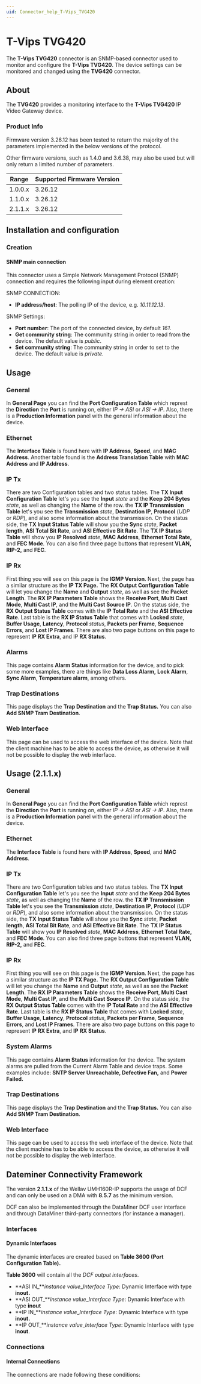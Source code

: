 ```yaml
---
uid: Connector_help_T-Vips_TVG420
---
```


# T-Vips TVG420

The **T-Vips TVG420** connector is an SNMP-based connector used to monitor and configure the **T-Vips TVG420**. The device settings can be monitored and changed using the **TVG420** connector.

## About

The **TVG420** provides a monitoring interface to the **T-Vips TVG420** IP Video Gateway device.

### Product Info

Firmware version 3.26.12 has been tested to return the majority of the parameters implemented in the below versions of the protocol.

Other firmware versions, such as 1.4.0 and 3.6.38, may also be used but will only return a limited number of parameters.

| Range | Supported Firmware Version |
|------------------|-----------------------------|
| 1.0.0.x          | 3.26.12                     |
| 1.1.0.x          | 3.26.12                     |
| 2.1.1.x          | 3.26.12                     |

## Installation and configuration

### Creation

#### SNMP main connection

This connector uses a Simple Network Management Protocol (SNMP) connection and requires the following input during element creation:

SNMP CONNECTION:

- **IP address/host**: The polling IP of the device, e.g. *10.11.12.13*.

SNMP Settings:

- **Port number**: The port of the connected device, by default *161*.
- **Get community string**: The community string in order to read from the device. The default value is *public*.
- **Set community string**: The community string in order to set to the device. The default value is *private*.

## Usage

### General

In **General Page** you can find the **Port Configuration Table** which represt the **Direction** the **Port** is running on, either *IP -\> ASI* or *ASI -\> IP*. Also, there is a **Production Information** panel with the general information about the device.

### Ethernet

The **Interface Table** is found here with **IP Address**, **Speed**, and **MAC Address**. Another table found is the **Address Translation Table** with **MAC Address** and **IP Address**.

### IP Tx

There are two Configuration tables and two status tables. The **TX Input Configuration Table** let's you see the **Input** *state* and the **Keep 204 Bytes** *state*, as well as changing the **Name** of the row. the **TX IP Transmission Table** let's you see the **Transmission** *state*, **Destination IP**, **Protocol** (*UDP* or *RDP*), and also some information about the transmission. On the status side, the **TX Input Status Table** will show you the **Sync** *state*, **Packet length**, **ASI Total Bit Rate**, and **ASI Effective Bit Rate**. The **TX IP Status Table** will show you **IP Resolved** *state*, **MAC Address**, **Ethernet Total Rate,** and **FEC Mode**. You can also find three page buttons that represent **VLAN,** **RIP-2,** and **FEC**.

### IP Rx

First thing you will see on this page is the **IGMP Version**. Next, the page has a similar structure as the **IP TX Page.** The **RX Output Configuration Table** will let you change the **Name** and **Output** *state*, as well as see the **Packet Length**. The **RX IP Parameters Table** shows the **Receive Port**, **Multi Cast Mode**, **Multi Cast IP**, and the **Multi Cast Source IP**. On the status side, the **RX Output Status Table** comes with the **IP Total Rate** and the **ASI Effective Rate**. Last table is the **RX IP Status Table** that comes with **Locked** *state*, **Buffer Usage**, **Latency**, **Protocol** *status*, **Packets per Frame**, **Sequence Errors**, and **Lost IP Frames**. There are also two page buttons on this page to represent **IP RX Extra**, and IP **RX Status**.

### Alarms

This page contains **Alarm Status** information for the device, and to pick some more examples, there are things like **Data Loss Alarm,** **Lock Alarm**, **Sync Alarm**, **Temperature alarm**, among others.

### Trap Destinations

This page displays the **Trap Destination** and the **Trap Status.** You can also **Add SNMP Tram Destination**.

### Web Interface

This page can be used to access the web interface of the device. Note that the client machine has to be able to access the device, as otherwise it will not be possible to display the web interface.

## Usage (2.1.1.x)

### General

In **General Page** you can find the **Port Configuration Table** which represt the **Direction** the **Port** is running on, either *IP -\> ASI* or *ASI -\> IP*. Also, there is a **Production Information** panel with the general information about the device.

### Ethernet

The **Interface Table** is found here with **IP Address**, **Speed**, and **MAC Address**.

### IP Tx

There are two Configuration tables and two status tables. The **TX Input Configuration Table** let's you see the **Input** *state* and the **Keep 204 Bytes** *state*, as well as changing the **Name** of the row. the **TX IP Transmission Table** let's you see the **Transmission** *state*, **Destination IP**, **Protocol** (*UDP* or *RDP*), and also some information about the transmission. On the status side, the **TX Input Status Table** will show you the **Sync** *state*, **Packet length**, **ASI Total Bit Rate**, and **ASI Effective Bit Rate**. The **TX IP Status Table** will show you **IP Resolved** *state*, **MAC Address**, **Ethernet Total Rate,** and **FEC Mode**. You can also find three page buttons that represent **VLAN,** **RIP-2,** and **FEC**.

### IP Rx

First thing you will see on this page is the **IGMP Version**. Next, the page has a similar structure as the **IP TX Page.** The **RX Output Configuration Table** will let you change the **Name** and **Output** *state*, as well as see the **Packet Length**. The **RX IP Parameters Table** shows the **Receive Port**, **Multi Cast Mode**, **Multi Cast IP**, and the **Multi Cast Source IP**. On the status side, the **RX Output Status Table** comes with the **IP Total Rate** and the **ASI Effective Rate**. Last table is the **RX IP Status Table** that comes with **Locked** *state*, **Buffer Usage**, **Latency**, **Protocol** *status*, **Packets per Frame**, **Sequence Errors**, and **Lost IP Frames**. There are also two page buttons on this page to represent **IP RX Extra**, and **IP** **RX Status**.

### System Alarms

This page contains **Alarm Status** information for the device. The system alarms are pulled from the Current Alarm Table and device traps. Some examples include: **SNTP Server Unreachable, Defective Fan,** and **Power Failed.**

### Trap Destinations

This page displays the **Trap Destination** and the **Trap Status.** You can also **Add SNMP Tram Destination**.

### Web Interface

This page can be used to access the web interface of the device. Note that the client machine has to be able to access the device, as otherwise it will not be possible to display the web interface.

## Dateminer Connectivity Framework

The version **2.1.1.x** of the Wellav UMH160R-IP supports the usage of DCF and can only be used on a DMA with **8.5.7** as the minimum version.

DCF can also be implemented through the DataMiner DCF user interface and through DataMiner third-party connectors (for instance a manager).

### Interfaces

#### Dynamic Interfaces

The dynamic interfaces are created based on **Table 3600 (Port Configuration Table).**

**Table 3600** will contain all the *DCF output interfaces*.

- **ASI IN\_***instance value*\_*Interface Type*: Dynamic Interface with type **inout.**
- **ASI OUT\_***instance value*\_*Interface Type*: Dynamic Interface with type **inout**
- **IP IN\_***instance value*\_*Interface Type*: Dynamic Interface with type **inout.**
- **IP OUT\_***instance value*\_*Interface Type*: Dynamic Interface with type **inout**.

### Connections

#### Internal Connections

The connections are made following these conditions:
